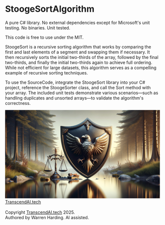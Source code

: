 
# StoogeSortAlgorithm

A pure C# library. No external dependencies except for Microsoft's unit testing. No binaries. Unit tested.

This code is free to use under the MIT.

StoogeSort is a recursive sorting algorithm that works by comparing the first and last elements of a segment and swapping them if necessary. It then recursively sorts the initial two-thirds of the array, followed by the final two-thirds, and finally the initial two-thirds again to achieve full ordering. While not efficient for large datasets, this algorithm serves as a compelling example of recursive sorting techniques.

To use the SourceCode, integrate the StoogeSort library into your C# project, reference the StoogeSorter class, and call the Sort method with your array. The included unit tests demonstrate various scenarios—such as handling duplicates and unsorted arrays—to validate the algorithm's correctness.

![AI Image](aiimage.jpg)
[TranscendAI.tech](https://TranscendAI.tech)<br>
<br>
Copyright [TranscendAI.tech](https://TranscendAI.tech) 2025.</br>
Authored by Warren Harding. AI assisted.</br>
  